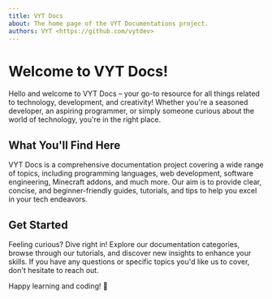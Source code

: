 ```yaml
---
title: VYT Docs
about: The home page of the VYT Documentations project.
authors: VYT <https://github.com/vytdev>
---
```


# Welcome to VYT Docs!

Hello and welcome to VYT Docs – your go-to resource for all things related to technology, development,
and creativity! Whether you're a seasoned developer, an aspiring programmer, or simply someone curious
about the world of technology, you're in the right place.

## What You'll Find Here

VYT Docs is a comprehensive documentation project covering a wide range of topics, including programming
languages, web development, software engineering, Minecraft addons, and much more. Our aim is to provide
clear, concise, and beginner-friendly guides, tutorials, and tips to help you excel in your tech endeavors.

## Get Started

Feeling curious? Dive right in! Explore our documentation categories, browse through our tutorials,
and discover new insights to enhance your skills. If you have any questions or specific topics you'd
like us to cover, don't hesitate to reach out.

Happy learning and coding! :rocket:

